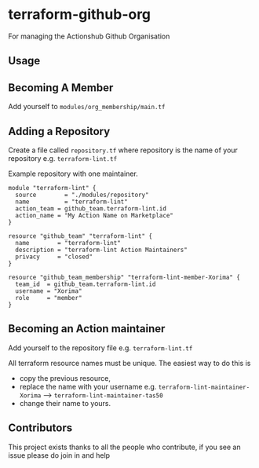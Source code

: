 # terraform-github-org

For managing the Actionshub Github Organisation

## Usage

## Becoming A Member

Add yourself to `modules/org_membership/main.tf`

## Adding a Repository

Create a file called `repository.tf` where repository is the name of your repository e.g. `terraform-lint.tf`

Example repository with one maintainer.

```hcl
module "terraform-lint" {
  source        = "./modules/repository"
  name          = "terraform-lint"
  action_team = github_team.terraform-lint.id
  action_name = "My Action Name on Marketplace"
}

resource "github_team" "terraform-lint" {
  name        = "terraform-lint"
  description = "terraform-lint Action Maintainers"
  privacy     = "closed"
}

resource "github_team_membership" "terraform-lint-member-Xorima" {
  team_id  = github_team.terraform-lint.id
  username = "Xorima"
  role     = "member"
}
```

## Becoming an Action maintainer

Add yourself to the repository file e.g. `terraform-lint.tf`

All terraform resource names must be unique. The easiest way to do this is

- copy the previous resource,
- replace the name with your username e.g. `terraform-lint-maintainer-Xorima` --> `terraform-lint-maintainer-tas50`
- change their name to yours.

## Contributors

This project exists thanks to all the people who contribute, if you see an issue please do join in and help
